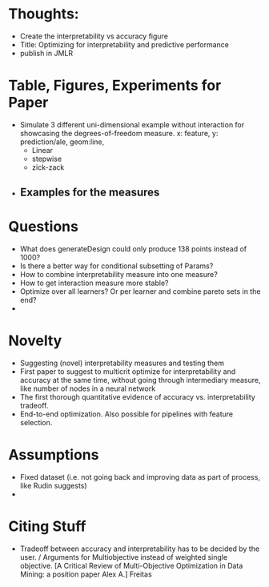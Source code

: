 # Thoughts:

- Create the interpretability vs accuracy figure
- Title: Optimizing for interpretability and predictive performance
- publish in JMLR

# Table, Figures, Experiments for Paper
- Simulate 3 different uni-dimensional example without interaction for showcasing the degrees-of-freedom measure. x: feature, y: prediction/ale, geom:line, 
  - Linear
  - stepwise 
  - zick-zack
- Examples for the measures
  - 

# Questions

- What does generateDesign could only produce 138 points instead of 1000?
- Is there a better way for conditional subsetting of Params?
- How to combine interpretability measure into one measure?
- How to get interaction measure more stable?
- Optimize over all learners? Or per learner and combine pareto sets in the end?
- 

# Novelty
- Suggesting (novel) interpretability measures and testing them
- First paper to suggest to multicrit optimize for interpretability and accuracy at the same time, without going through intermediary measure, like number of nodes in a neural network
- The first thorough quantitative evidence of accuracy vs. interpretability tradeoff.
- End-to-end optimization. Also possible for pipelines with feature selection.


# Assumptions
- Fixed dataset (i.e. not going back and improving data as part of process, like Rudin suggests)
- 


# Citing Stuff
- Tradeoff between accuracy and interpretability has to be decided by the user. / Arguments for Multiobjective instead of weighted single objective. [A Critical Review of Multi-Objective Optimization in Data Mining: a position paper Alex A.] Freitas
